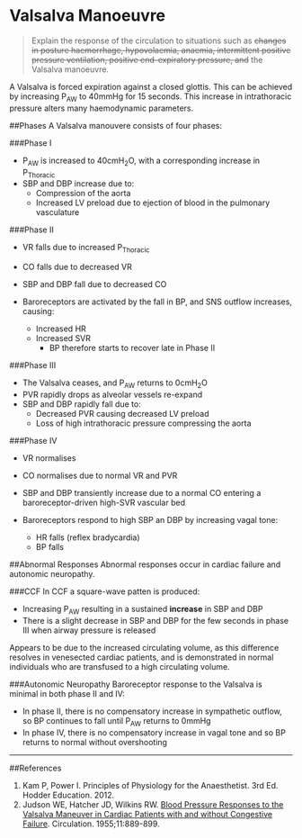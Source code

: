 # Valsalva Manoeuvre

> Explain the response of the circulation to situations such as ~~changes in posture haemorrhage, hypovolaemia, anaemia, intermittent positive pressure ventilation, positive end-expiratory pressure, and~~ the Valsalva manoeuvre.

A Valsalva is forced expiration against a closed glottis. This can be achieved by increasing P<sub>AW</sub> to 40mmHg for 15 seconds. This increase in intrathoracic pressure alters many haemodynamic parameters.

##Phases
A Valsalva manouvere consists of four phases:

###Phase I
* P<sub>AW</sub> is increased to 40cmH<sub>2</sub>O, with a corresponding increase in P<sub>Thoracic</sub>
* SBP and DBP increase due to:
    * Compression of the aorta
    * Increased LV preload due to ejection of blood in the pulmonary vasculature

###Phase II
* VR falls due to increased P<sub>Thoracic</sub>
* CO falls due to decreased VR
* SBP and DBP fall due to decreased CO

* Baroreceptors are activated by the fall in BP, and SNS outflow increases, causing:
    * Increased HR
    * Increased SVR
        * BP therefore starts to recover late in Phase II

###Phase III
* The Valsalva ceases, and P<sub>AW</sub> returns to 0cmH<sub>2</sub>O
* PVR rapidly drops as alveolar vessels re-expand
* SBP and DBP rapidly fall due to:
    * Decreased PVR causing decreased LV preload
    * Loss of high intrathoracic pressure compressing the aorta

###Phase IV
* VR normalises
* CO normalises due to normal VR and PVR
* SBP and DBP transiently increase due to a normal CO entering a baroreceptor-driven high-SVR vascular bed

* Baroreceptors respond to high SBP an DBP by increasing vagal tone:
    * HR falls (reflex bradycardia)
    * BP falls

##Abnormal Responses
Abnormal responses occur in cardiac failure and autonomic neuropathy.

###CCF
In CCF a square-wave patten is produced:
* Increasing P<sub>AW</sub> resulting in a sustained **increase** in SBP and DBP
* There is a slight decrease in SBP and DBP for the few seconds in phase III when airway pressure is released

Appears to be due to the increased circulating volume, as this difference resolves in venesected cardiac patients, and is demonstrated in normal individuals who are transfused to a high circulating volume.

###Autonomic Neuropathy
Baroreceptor response to the Valsalva is minimal in both phase II and IV:
* In phase II, there is no compensatory increase in sympathetic outflow, so BP continues to fall until P<sub>AW</sub> returns to 0mmHg
* In phase IV, there is no compensatory increase in vagal tone and so BP returns to normal without overshooting


---
##References
1. Kam P, Power I. Principles of Physiology for the Anaesthetist. 3rd Ed. Hodder Education. 2012.
2. Judson WE, Hatcher JD, Wilkins RW. [Blood Pressure Responses to the Valsalva Maneuver in Cardiac Patients with and without Congestive Failure](http://circ.ahajournals.org/content/11/6/889). Circulation. 1955;11:889-899.